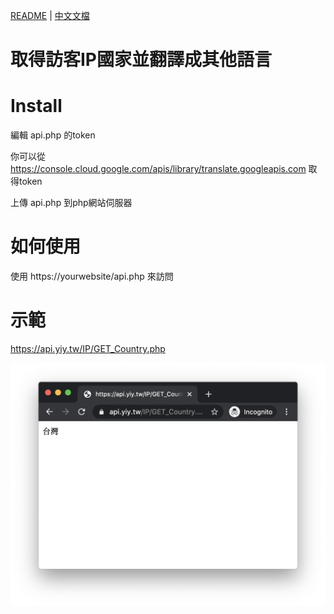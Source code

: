 [README](README.md) | [中文文檔](README_zh.md)

# 取得訪客IP國家並翻譯成其他語言

# Install

編輯 api.php 的token

你可以從 https://console.cloud.google.com/apis/library/translate.googleapis.com 取得token

上傳 api.php 到php網站伺服器

# 如何使用

使用 https://yourwebsite/api.php 來訪問

# 示範

https://api.yiy.tw/IP/GET_Country.php

![image](https://github.com/SteveYiGame/Get-User-IP-Country/blob/master/images/demo01.png)
